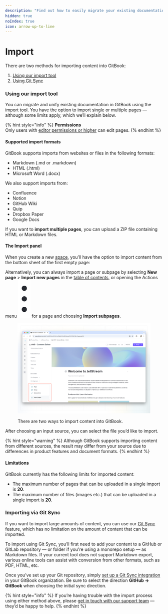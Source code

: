 ```yaml
---
description: "Find out how to easily migrate your existing documentation —\_and which formats GitBook supports."
hidden: true
noIndex: true
icon: arrow-up-to-line
---
```


# Import

There are two methods for importing content into GitBook:

1. [Using our import tool](import.md#using-our-import-tool)
2. [Using Git Sync](import.md#importing-via-git-sync)

### Using our import tool

You can migrate and unify existing documentation in GitBook using the import tool. You have the option to import single or multiple pages — although some limits apply, which we’ll explain below.

{% hint style="info" %}
**Permissions**\
Only users with [editor permissions or higher](../account-management/member-management/roles.md) can edit pages.
{% endhint %}

#### Supported import formats

GitBook supports imports from websites or files in the following formats:

* Markdown (.md or .markdown)
* HTML (.html)
* Microsoft Word (.docx)

We also support imports from:

* Confluence
* Notion
* GitHub Wiki
* Quip
* Dropbox Paper
* Google Docs

If you want to **import multiple pages**, you can upload a ZIP file containing HTML or Markdown files.

#### The Import panel

When you create a new [space](editor/content-structure/what-is-a-space.md), you’ll have the option to import content from the bottom sheet of the first empty page:

Alternatively, you can always import a page or subpage by selecting **New page** > **Import new pages** in the [table of contents](editor/navigation.md#table-of-contents), or opening the Actions menu <img src="../.gitbook/assets/Actions menu.png" alt="" data-size="line"> for a page and choosing **Import subpages**.

<div data-full-width="false"><figure><img src="../.gitbook/assets/editor-import.png" alt=""><figcaption><p>There are two ways to import content into GitBook.</p></figcaption></figure></div>

After choosing an input source, you can select the file you’d like to import.

{% hint style="warning" %}
Although GitBook supports importing content from different sources, the result may differ from your source due to differences in product features and document formats.
{% endhint %}

#### Limitations

GitBook currently has the following limits for imported content:

* The maximum number of pages that can be uploaded in a single import is **20**.
* The maximum number of files (images etc.) that can be uploaded in a single import is **20**.

### Importing via Git Sync

If you want to import large amounts of content, you can use our [Git Sync](../integrations/git-sync/) feature, which has no limitation on the amount of content that can be imported.

To import using Git Sync, you’ll first need to add your content to a GitHub or GitLab repository — or folder if you're using a monorepo setup — as Markdown files. If your current tool does not support Markdown export, various online tools can assist with conversion from other formats, such as PDF, HTML, etc.

Once you’ve set up your Git repository, simply [set up a Git Sync integration](../integrations/git-sync/) in your GitBook organization. Be sure to select the direction **GitHub -> GitBook** when choosing the initial sync direction.

{% hint style="info" %}
If you’re having trouble with the import process using either method above, please [get in touch with our support team](mailto:support@gitbook.com) — they’d be happy to help.
{% endhint %}
